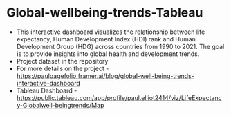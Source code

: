 # Global-wellbeing-trends-Tableau
- This interactive dashboard visualizes the relationship between life expectancy, Human Development Index (HDI) rank and Human Development Group (HDG) across countries from 1990 to 2021. The goal is to provide insights into global health and development trends.
- Project dataset in the repository
- For more details on the project - https://paulpagefolio.framer.ai/blog/global-well-being-trends-interactive-dashboard
- Tableau Dashboard - https://public.tableau.com/app/profile/paul.elliot2414/viz/LifeExpectancy-Globalwell-beingtrends/Map
  
